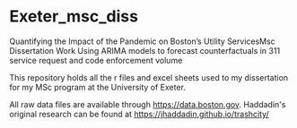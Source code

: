 # Exeter_msc_diss
Quantifying the Impact of the Pandemic on Boston’s Utility ServicesMsc Dissertation Work
Using ARIMA models to forecast counterfactuals in 311 service request and code enforcement volume 

This repository holds all the r files and excel sheets used to my dissertation for my MSc program at the University of Exeter.

All raw data files are available through https://data.boston.gov. 
Haddadin's original research can be found at https://jhaddadin.github.io/trashcity/
